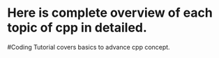 # Here is complete overview of each topic of cpp in detailed.

#Coding Tutorial covers basics to advance cpp concept.
